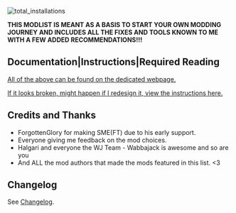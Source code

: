 <!-- markdownlint-disable MD041 -->
![total_installations](https://img.shields.io/endpoint?url=https://build.wabbajack.org/metrics/badge/smeft/total_installs_badge.json)

**THIS MODLIST IS MEANT AS A BASIS TO START YOUR OWN MODDING JOURNEY AND INCLUDES ALL THE FIXES AND TOOLS KNOWN TO ME WITH A FEW ADDED RECOMMENDATIONS!!!**

## Documentation|Instructions|Required Reading

[All of the above can be found on the dedicated webpage.](https://eziothedeadpoet.github.io/SME-FT-/)

[If it looks broken, might happen if I redesign it, view the instructions here.](https://github.com/EzioTheDeadPoet/SME-FT-/)

## Credits and Thanks

- ForgottenGlory for making SME(FT) due to his early support.
- Everyone giving me feedback on the mod choices.
- Halgari and everyone the WJ Team - Wabbajack is awesome and so are you
- And ALL the mod authors that made the mods featured in this list. <3

## Changelog

See [Changelog](https://eziothedeadpoet.github.io/SME-FT-/CHANGELOG.html).
